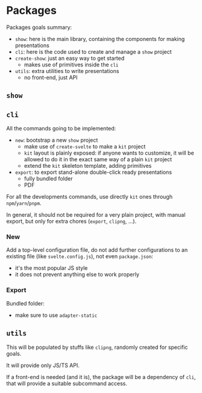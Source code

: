 # Packages

Packages goals summary:

- `show`: here is the main library, containing the components for making
  presentations
- `cli`: here is the code used to create and manage a `show` project
- `create-show`: just an easy way to get started
  - makes use of primitives inside the `cli`
- `utils`: extra utilities to write presentations
  - no front-end, just API

## `show`

## `cli`

All the commands going to be implemented:

- `new`: bootstrap a new `show` project
  - make use of `create-svelte` to make a `kit` project
  - `kit` layout is plainly exposed: if anyone wants to customize, it will be
    allowed to do it in the exact same way of a plain `kit` project
  - extend the `kit` skeleton template, adding primitives
- `export`: to export stand-alone double-click ready presentations
  - fully bundled folder
  - PDF

For all the developments commands, use directly `kit` ones through
`npm`/`yarn`/`pnpm`.

In general, it should not be required for a very plain project, with manual
export, but only for extra chores (`export`, `clipng`, ...).

### New

Add a top-level configuration file, do not add further configurations to an
existing file (like `svelte.config.js`), not even `package.json`:

- it's the most popular JS style
- it does not prevent anything else to work properly

### Export

Bundled folder:

- make sure to use `adapter-static`

## `utils`

This will be populated by stuffs like `clipng`, randomly created for specific
goals.

It will provide only JS/TS API.

If a front-end is needed (and it is), the package will be a dependency of `cli`,
that will provide a suitable subcommand access.
